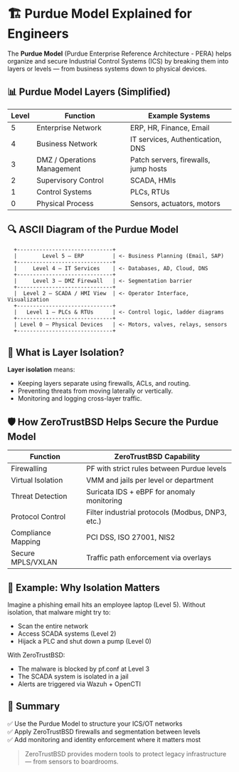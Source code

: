 # 🏗️ Purdue Model Explained for Engineers

The **Purdue Model** (Purdue Enterprise Reference Architecture - PERA) helps organize and secure Industrial Control Systems (ICS) by breaking them into layers or levels — from business systems down to physical devices.

## 📊 Purdue Model Layers (Simplified)

| Level | Function                      | Example Systems                      |
|-------|-------------------------------|--------------------------------------|
| 5     | Enterprise Network            | ERP, HR, Finance, Email              |
| 4     | Business Network              | IT services, Authentication, DNS     |
| 3     | DMZ / Operations Management   | Patch servers, firewalls, jump hosts |
| 2     | Supervisory Control           | SCADA, HMIs                          |
| 1     | Control Systems               | PLCs, RTUs                           |
| 0     | Physical Process              | Sensors, actuators, motors           |

## 🔍 ASCII Diagram of the Purdue Model

```text
  +------------------------------+
  |        Level 5 – ERP         | <- Business Planning (Email, SAP)
  +------------------------------+
  |     Level 4 – IT Services    | <- Databases, AD, Cloud, DNS
  +------------------------------+
  |     Level 3 – DMZ Firewall   | <- Segmentation barrier
  +------------------------------+
  |  Level 2 – SCADA / HMI View  | <- Operator Interface, Visualization
  +------------------------------+
  |   Level 1 – PLCs & RTUs      | <- Control logic, ladder diagrams
  +------------------------------+
  | Level 0 – Physical Devices   | <- Motors, valves, relays, sensors
  +------------------------------+
```

## 🔐 What is Layer Isolation?

**Layer isolation** means:
- Keeping layers separate using firewalls, ACLs, and routing.
- Preventing threats from moving laterally or vertically.
- Monitoring and logging cross-layer traffic.

## 🛡️ How ZeroTrustBSD Helps Secure the Purdue Model

| Function                    | ZeroTrustBSD Capability                          |
|-----------------------------|--------------------------------------------------|
| Firewalling                 | PF with strict rules between Purdue levels       |
| Virtual Isolation           | VMM and jails per level or department            |
| Threat Detection            | Suricata IDS + eBPF for anomaly monitoring       |
| Protocol Control            | Filter industrial protocols (Modbus, DNP3, etc.) |
| Compliance Mapping          | PCI DSS, ISO 27001, NIS2                         |
| Secure MPLS/VXLAN           | Traffic path enforcement via overlays            |

## 🧠 Example: Why Isolation Matters

Imagine a phishing email hits an employee laptop (Level 5).
Without isolation, that malware might try to:
- Scan the entire network
- Access SCADA systems (Level 2)
- Hijack a PLC and shut down a pump (Level 0)

With ZeroTrustBSD:
- The malware is blocked by pf.conf at Level 3
- The SCADA system is isolated in a jail
- Alerts are triggered via Wazuh + OpenCTI

## 🧾 Summary

✅ Use the Purdue Model to structure your ICS/OT networks  
✅ Apply ZeroTrustBSD firewalls and segmentation between levels  
✅ Add monitoring and identity enforcement where it matters most

> ZeroTrustBSD provides modern tools to protect legacy infrastructure — from sensors to boardrooms.
